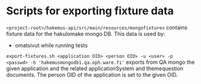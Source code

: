 # Scripts for exporting fixture data

`<project-root>/hakemus-api/src/main/resources/mongofixtures` contains fixture
data for the hakulomake mongo DB. This data is used by:
* omatsivut while running tests

`export-fixtures.sh <application OID> <person OID> -u <user> -p <passwd> -h 'hakemusmongodb1.qa.oph.ware.fi'`
exports from QA mongo the given application and the related applicationSystem
and themequestion documents. The person OID of the application is set to the
given OID.
